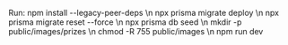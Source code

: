 Run:
  npm install --legacy-peer-deps \n
  npx prisma migrate deploy \n
  npx prisma migrate reset --force \n
  npx prisma db seed \n
  mkdir -p public/images/prizes \n
  chmod -R 755 public/images \n
  npm run dev
